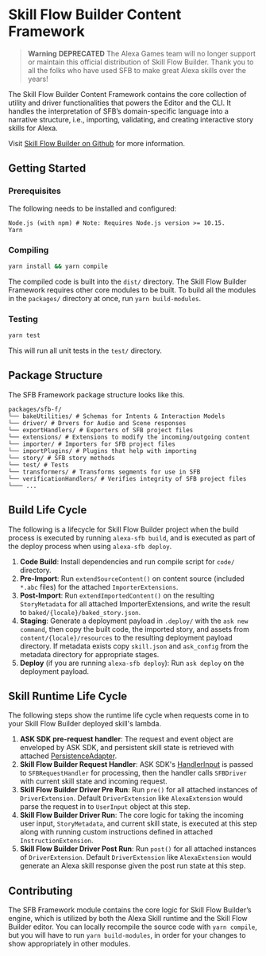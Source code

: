 # Skill Flow Builder Content Framework

> **Warning**
> **DEPRECATED** The Alexa Games team will no longer support or maintain this official distribution of Skill Flow Builder. Thank you to all the folks who have used SFB to make great Alexa skills over the years!


The Skill Flow Builder Content Framework contains the core collection of utility
and driver functionalities that powers the Editor and the CLI. It handles the
interpretation of SFB’s domain-specific language into a narrative structure,
i.e., importing, validating, and creating interactive story skills for Alexa.

Visit [Skill Flow Builder on Github](https://github.com/alexa-games/skill-flow-builder)
for more information.

## Getting Started

### Prerequisites

The following needs to be installed and configured:

```preformat
Node.js (with npm) # Note: Requires Node.js version >= 10.15.
Yarn
```

### Compiling

```sh
yarn install && yarn compile
```

The compiled code is built into the `dist/` directory. The Skill Flow Builder
Framework requires other core modules to be built. To build all the modules in
the `packages/` directory at once, run `yarn build-modules`.

### Testing

```sh
yarn test
```

This will run all unit tests in the `test/` directory.

## Package Structure

The SFB Framework package structure looks like this.

```preformatted
packages/sfb-f/
└── bakeUtilities/ # Schemas for Intents & Interaction Models
└── driver/ # Drvers for Audio and Scene responses
└── exportHandlers/ # Exporters of SFB project files
└── extensions/ # Extensions to modify the incoming/outgoing content
└── importer/ # Importers for SFB project files
└── importPlugins/ # Plugins that help with importing
└── story/ # SFB story methods
└── test/ # Tests
└── transformers/ # Transforms segments for use in SFB
└── verificationHandlers/ # Verifies integrity of SFB project files
└─── ...
```

## Build Life Cycle

The following is a lifecycle for Skill Flow Builder project when the build
process is executed by running `alexa-sfb build`, and is executed as part of the
deploy process when using `alexa-sfb deploy`.

1. **Code Build**: Install dependencies and run compile script for `code/` directory.
2. **Pre-Import**: Run `extendSourceContent()` on content source
(included `*.abc` files) for the attached `ImporterExtensions`.
3. **Post-Import**: Run `extendImportedContent()` on the resulting
`StoryMetadata` for all attached ImporterExtensions, and write the result to `baked/{locale}/baked_story.json`.
4. **Staging**: Generate a deployment payload in `.deploy/` with the
`ask new command`, then copy the built code, the imported story, and assets from
`content/{locale}/resources` to the resulting deployment payload directory.
If metadata exists copy `skill.json` and `ask_config` from the metadata
directory for appropriate stages.
5. **Deploy** (if you are running `alexa-sfb deploy`): Run `ask deploy` on the
deployment payload.

## Skill Runtime Life Cycle

The following steps show the runtime life cycle when requests come in to your
Skill Flow Builder deployed skill's lambda.

1. **ASK SDK pre-request handler**: The request and event object are enveloped
by ASK SDK, and persistent skill state is retrieved with attached [PersistenceAdapter](https://developer.amazon.com/en-US/docs/alexa/alexa-skills-kit-sdk-for-nodejs/manage-attributes.html#persistenceadapter).
2. **Skill Flow Builder Request Handler**: ASK SDK's [HandlerInput](https://developer.amazon.com/en-US/docs/alexa/alexa-skills-kit-sdk-for-nodejs/handle-requests.html#handler-input)
is passed to `SFBRequestHandler` for processing, then the handler calls
`SFBDriver` with current skill state and incoming request.
3. **Skill Flow Builder Driver Pre Run**: Run `pre()` for all attached
instances of `DriverExtension`. Default `DriverExtension` like `AlexaExtension`
would parse the request in to `UserInput` object at this step.
4. **Skill Flow Builder Driver Run**: The core logic for taking the incoming
user input, `StoryMetadata`, and current skill state, is executed at this step
along with running custom instructions defined in attached `InstructionExtension`.
5. **Skill Flow Builder Driver Post Run**: Run `post()` for all attached
instances of `DriverExtension`. Default `DriverExtension` like `AlexaExtension`
would generate an Alexa skill response given the post run state at this step.

## Contributing

The SFB Framework module contains the core logic for Skill Flow Builder’s
engine, which is utilized by both the Alexa Skill runtime and the Skill Flow
Builder editor. You can locally recompile the source code with `yarn compile`,
but you will have to run `yarn build-modules`, in order for your changes to show
appropriately in other modules.
